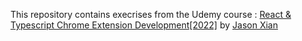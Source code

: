 This repository contains execrises from the Udemy course : [React & Typescript Chrome Extension Development[2022]](https://www.udemy.com/course/chrome-extension/)  by [Jason Xian](https://www.udemy.com/user/jason-xian-2/)